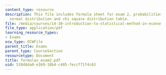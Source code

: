 ```yaml
---
content_type: resource
description: This file includes formula sheet for exam 2, probabilities for the standard
  normal distribution and chi square distribution table.
file: /media/courses/14-30-introduction-to-statistical-method-in-economics-spring-2006/53848da0e16918b4c485feccf71f4c63_formulas_exam2.pdf
file_type: application/pdf
learning_resource_types:
- Exams
ocw_type: OCWFile
parent_title: Exams
parent_type: CourseSection
resourcetype: Document
title: formulas_exam2.pdf
uid: 53848da0-e169-18b4-c485-feccf71f4c63
---
```


